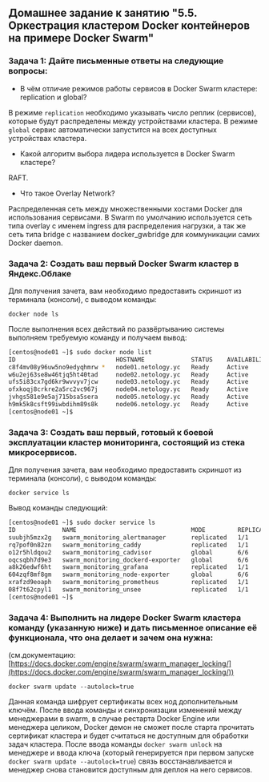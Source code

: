 ## Домашнее задание к занятию "5.5. Оркестрация кластером Docker контейнеров на примере Docker Swarm"

### Задача 1: Дайте письменные ответы на следующие вопросы:

-   В чём отличие режимов работы сервисов в Docker Swarm кластере: replication и global?

В режиме  `replication`  необходимо указывать число реплик (сервисов), которые будут распределены между устройствами кластера. В режиме  `global`  сервис автоматически запустится на всех доступных устройствах кластера.

-   Какой алгоритм выбора лидера используется в Docker Swarm кластере?

RAFT.

-   Что такое Overlay Network?

Распределенная сеть между множественными хостами Docker для использования сервисами. В Swarm по умолчанию используется сеть типа overlay с именем ingress для распределения нагрузки, а так же сеть типа bridge с названием docker_gwbridge для коммуникации самих Docker daemon.

### Задача 2: Создать ваш первый Docker Swarm кластер в Яндекс.Облаке

Для получения зачета, вам необходимо предоставить скриншот из терминала (консоли), с выводом команды:

`docker node ls`

После выполнения всех действий по развёртыванию системы выполняем  требуемую команду и получаем вывод:

```bash
[centos@node01 ~]$ sudo docker node list
ID                            HOSTNAME             STATUS    AVAILABILITY   MANAGER STATUS   ENGINE VERSION
c8f4mv08y96uw5no9edyqhmrw *   node01.netology.yc   Ready     Active         Leader           20.10.12
w6u2ej63se8w46tjq5ht40tad     node02.netology.yc   Ready     Active         Reachable        20.10.12
ufs5i83cx7gd6kr9wvvyv7jcw     node03.netology.yc   Ready     Active         Reachable        20.10.12
ofxkoqj8crkre2a5rc2vc967j     node04.netology.yc   Ready     Active                          20.10.12
jvhgs581e9e5aj715bsa5sera     node05.netology.yc   Ready     Active                          20.10.12
h9mk5k8csft99iwbdihm89s8k     node06.netology.yc   Ready     Active                          20.10.12
[centos@node01 ~]$ 
```
### Задача 3: Создать ваш первый, готовый к боевой эксплуатации кластер мониторинга, состоящий из стека микросервисов.

Для получения зачета, вам необходимо предоставить скриншот из терминала (консоли), с выводом команды:

`docker service ls`

Вывод команды следующий:
```bash
[centos@node01 ~]$ sudo docker service ls
ID             NAME                                MODE         REPLICAS   IMAGE                                          PORTS
suubjh5mzx2g   swarm_monitoring_alertmanager       replicated   1/1        stefanprodan/swarmprom-alertmanager:v0.14.0    
rq7pof0n82zn   swarm_monitoring_caddy              replicated   1/1        stefanprodan/caddy:latest                      *:3000->3000/tcp, *:9090->9090/tcp, *:9093-9094->9093-9094/tcp
o12r5hldqou2   swarm_monitoring_cadvisor           global       6/6        google/cadvisor:latest                         
oqcsqbh7d9e3   swarm_monitoring_dockerd-exporter   global       6/6        stefanprodan/caddy:latest                      
a8k26edwf6ht   swarm_monitoring_grafana            replicated   1/1        stefanprodan/swarmprom-grafana:5.3.4           
604zqf8mf8gm   swarm_monitoring_node-exporter      global       6/6        stefanprodan/swarmprom-node-exporter:v0.16.0   
xrafzd9eoaph   swarm_monitoring_prometheus         replicated   1/1        stefanprodan/swarmprom-prometheus:v2.5.0       
08f7t62cpyl1   swarm_monitoring_unsee              replicated   1/1        cloudflare/unsee:v0.8.0                        
[centos@node01 ~]$
```
### Задача 4: Выполнить на лидере Docker Swarm кластера команду (указанную ниже) и дать письменное описание её функционала, что она делает и зачем она нужна:

(см.документацию:  [https://docs.docker.com/engine/swarm/swarm_manager_locking/](https://docs.docker.com/engine/swarm/swarm_manager_locking/))

`docker swarm update --autolock=true`

Данная команда шифрует сертификаты всех нод дополнительным ключём. 
После ввода команды и синхронизации изменений между менеджерами в swarm, в случае рестарта Docker Engine или менеджера целиком, 
Docker демон не сможет после старта прочитать сертификат кластера и будет считаться не доступным для обработки задач кластера. 
После ввода команды  `docker swarm unlock`  на менеджере и ввода ключа (который генерируется при первом запуске  `docker swarm update --autolock=true`) 
связь восстанавливается и менеджер снова становится доступным для деплоя на него сервисов.
